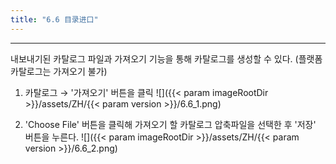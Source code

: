 ```yaml
---
title: "6.6 目录进口"
---
```


---
내보내기된 카탈로그 파일과 가져오기 기능을 통해 카탈로그를 생성할 수 있다. \(플랫폼 카탈로그는 가져오기 불가\)

1. 카탈로그 → '가져오기' 버튼을 클릭
    ![]({{< param imageRootDir >}}/assets/ZH/{{< param version >}}/6.6_1.png)

2. 'Choose File' 버튼을 클릭해 가져오기 할 카탈로그 압축파일을 선택한 후 '저장' 버튼을 누른다.
    ![]({{< param imageRootDir >}}/assets/ZH/{{< param version >}}/6.6_2.png)
